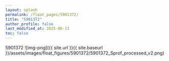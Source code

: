 ```yaml
---
layout: splash
permalink: /float_pages/5901372/
title: "5901372"
author_profile: false
last_modified_at: 2025-06-13
toc: false
---
```

 
5901372
![img-png]({{ site.url }}{{ site.baseurl }}/assets/images/float_figures/5901372/5901372_Sprof_processed_v2.png)